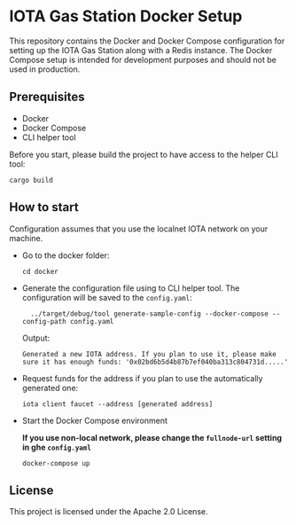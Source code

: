# IOTA Gas Station Docker Setup

This repository contains the Docker and Docker Compose configuration for setting up the IOTA Gas Station along with a Redis instance. The Docker Compose setup is intended for development purposes and should not be used in production.

## Prerequisites

- Docker
- Docker Compose
- CLI helper tool

Before you start, please build the project to have access to the helper CLI tool:

  ```shell
  cargo build
  ```

## How to start

Configuration assumes that you use the localnet IOTA network on your machine.

- Go to the docker folder:

  ```shell
  cd docker
  ```

- Generate the configuration file using to CLI helper tool. The configuration will be saved to the `config.yaml`:

  ```shell
    ../target/debug/tool generate-sample-config --docker-compose --config-path config.yaml
  ```

  Output:

  ```shell
  Generated a new IOTA address. If you plan to use it, please make sure it has enough funds: '0x02bd6b5d4b87b7ef040ba313c804731d.....'
  ```

- Request funds for the address if you plan to use the automatically generated one:

  ```shell
  iota client faucet --address [generated address]
  ```

- Start the Docker Compose environment

  **If you use non-local network, please change the `fullnode-url` setting in ghe `config.yaml`**

  ```shell
  docker-compose up
  ```

## License

This project is licensed under the Apache 2.0 License.
